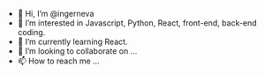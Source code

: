 - 👋 Hi, I’m @ingerneva
- 👀 I’m interested in Javascript, Python, React, front-end, back-end coding.
- 🌱 I’m currently learning React.
- 💞️ I’m looking to collaborate on ...
- 📫 How to reach me ...

<!---
ingerneva/ingerneva is a ✨ special ✨ repository because its `README.md` (this file) appears on your GitHub profile.
You can click the Preview link to take a look at your changes.
--->

